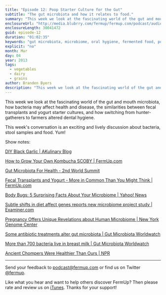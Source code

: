 ```yaml
---
title: "Episode 12: Poop Starter Culture for the Gut"
subtitle: "The gut microbiota and how it relates to food."
summary: "This week we look at the fascinating world of the gut and mouth microbiota, how bacteria may affect health and disease, the similarities between fecal transplants and yogurt starter cultures, and how switching from hunter-gatherers to farmers altered dental hygiene. This is an exciting and lively discussion about bacteria, stool samples and food!"
enclosureUrl: "http://media.blubrry.com/fermup/fermup.com/podcast/audio/fermup-12.mp3"
enclosureLength: 30041472
guid: episode-12
duration: "01:02:35"
keywords: "gut microbiota, microbiome, oral hygiene, fermented food, podcast, garlic, kombucha"
explicit: "no"
month: Mar
day: 04
year: 2013
tags:
  - vegetables
  - dairy
  - grains
author: Branden Byers
description: "This week we look at the fascinating world of the gut and mouth microbiota, how bacteria may affect health and disease, the similarities between fecal transplants and yogurt starter cultures, and how switching from hunter-gatherers to farmers altered dental hygiene. This is an exciting and lively discussion about bacteria, stool samples and food!"
---
```

This week we look at the fascinating world of the gut and mouth microbiota, how bacteria may affect health and disease, the similarities between fecal transplants and yogurt starter cultures, and how switching from hunter-gatherers to farmers altered dental hygiene.

This week's conversation is an exciting and lively discussion about bacteria, stool samples and food. Yum!

Show notes:

[DIY Black Garlic | AKulinary Blog](http://adamkapela.com/2012/02/28/dyi-black-garlic/)

[How to Grow Your Own Kombucha SCOBY | FermUp.com](http://fermup.com/blog/how-to-grow-your-own-kombucha-scoby/)

[Gut Microbiota For Health - 2nd World Summit](http://www.gutmicrobiotaforhealth.com)

[Fecal Transplants and Yogurt - More in Common Than You Might Think | FermUp.com](http://fermup.com/blog/fecal-transplants-and-yogurt/)

[Body Bugs: 5 Surprising Facts About Your Microbiome | Yahoo! News](http://news.yahoo.com/body-bugs-5-surprising-facts-microbiome-170617561.html)

[Subtle shifts in diet affect genes reports new microbiome project study | Examiner.com](http://www.examiner.com/article/subtle-shifts-diet-affect-genes-reports-new-microbiome-project-study)

[Pregnancy Offers Unique Revelations about Human Microbiome | New York Genome Center](http://nygenome.org/blog/pregnancy-offers-unique-revelations-about-human-microbiome)

[Some antibiotic treatments alter gut microbiota | Gut Microbiota Worldwatch](http://www.gutmicrobiotawatch.org/some-antibiotic-treatments-alter-gut-microbiota/)

[More than 700 bacteria live in breast milk | Gut Microbiota Worldwatch](http://www.gutmicrobiotawatch.org/more-than-700-bacteria-live-in-breast-milk/)

[Ancient Chompers Were Healthier Than Ours | NPR](http://m.npr.org/story/172709084?thingId=172709084)

---

Send your feedback to <a href="mailto:podcast@fermup.com">podcast@fermup.com</a> or find us on Twitter [@fermup](https://twitter.com/fermup).

Like what you hear and want to help others discover FermUp? Then please rate and review us on [iTunes](http://itunes.apple.com/podcast/fermup-fermented-food-podcast/id593958494). Thanks for your support!